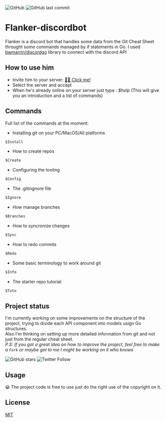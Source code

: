 ![GitHub](https://img.shields.io/github/license/rodzy/flanker-discordbot?style=flat-square)
![GitHub last commit](https://img.shields.io/github/last-commit/rodzy/flanker-discordbot?style=flat-square)
# Flanker-discordbot

Flanker is a discord bot that handles some data from the Git Cheat Sheet throught some commands managed by if statements in Go. 
I used [bwmarrin/discordgo](http://bwmarrin.github.io/discordgo/) library to connect with the discord API  

## How to use him

- Invite him to your server: [🤖💬 Click me!](https://discord.com/api/oauth2/authorize?client_id=703454326722396161&permissions=519232&scope=bot)
- Select the server and accept
- When he's already online on your server just type : _$help_ (This will give you an introduction and a list of commands)

## Commands

Full list of the commands at the moment:
- Installing git on your PC/MacOS/All platforms
```python
$Install
```
- How to create repos
```python
$Create
```
- Configuring the tooling
```python
$Config
```
- The .gitingnore file
```python
$Ignore
```
- How manage branches
```python
$Branches
```
- How to syncronize changes
```python
$Sync
```
- How to redo commits
```python
$Redo
```
- Some basic terminology to work around git
```python
$Info
```
- The starter repo tutorial
```python
$Tuto
```


## Project status

I'm currently working on some improvements on the structure of the project, trying to divide each API component into models usign Go structures. <br/>
Also I'm thinking on setting up more detailed information from git and not just from the regular cheat sheet.<br/>
*P.S: If you got a great idea on how to improve the project, feel free to make a ``Fork`` or maybe get to me I might be working on it who knows*

![GitHub stars](https://img.shields.io/github/stars/rodzy/flanker-discordbot?style=social)
![Twitter Follow](https://img.shields.io/twitter/follow/Irodx2?style=social)


## Usage

😀 The project code is free to use just do the right use of the copyright on it.<br/>

## License
[MIT](https://choosealicense.com/licenses/mit/)
